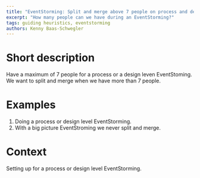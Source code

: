 ```yaml
---
title: "EventStorming: Split and merge above 7 people on process and design level"
excerpt: "How many people can we have during an EventStorming?"
tags: guiding heuristics, eventstorming
authors: Kenny Baas-Schwegler
---
```


# Short description

Have a maximum of 7 people for a process or a design leven EventStoming. We want to split and merge when we have more than 7 people.

# Examples

1. Doing a process or design level EventStorming.
2. With a big picture EventStroming we never split and merge.

# Context

Setting up for a process or design level EventStorming.